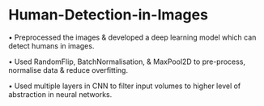 # Human-Detection-in-Images

•  Preprocessed the images &  developed a deep learning model which can detect humans in images.

•  Used RandomFlip, BatchNormalisation, &  MaxPool2D to pre-process, normalise data &  reduce overfitting.

•  Used multiple layers in CNN to filter input volumes to higher level of abstraction in neural networks.
